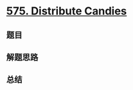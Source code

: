 # [575. Distribute Candies](https://leetcode.com/problems/distribute-candies/)

## 题目


## 解题思路


## 总结


